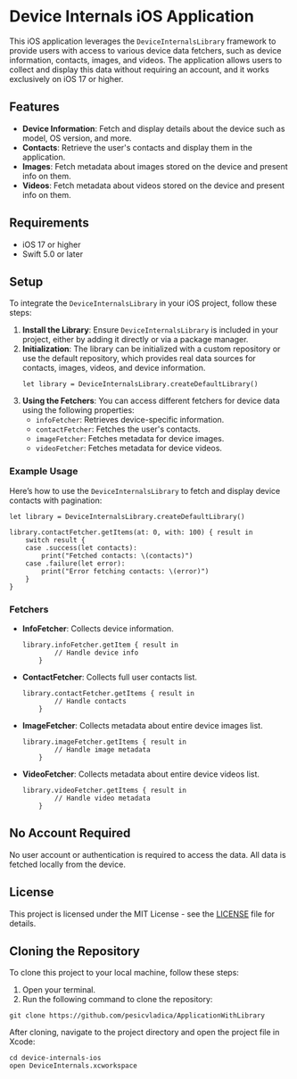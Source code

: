 <h1>Device Internals iOS Application</h1>

<p>This iOS application leverages the <code>DeviceInternalsLibrary</code> framework to provide users with access to various device data fetchers, such as device information, contacts, images, and videos. The application allows users to collect and display this data without requiring an account, and it works exclusively on iOS 17 or higher.</p>

<h2>Features</h2>

<ul>
  <li><strong>Device Information</strong>: Fetch and display details about the device such as model, OS version, and more.</li>
  <li><strong>Contacts</strong>: Retrieve the user's contacts and display them in the application.</li>
  <li><strong>Images</strong>: Fetch metadata about images stored on the device and present info on them.</li>
  <li><strong>Videos</strong>: Fetch metadata about videos stored on the device and present info on them.</li>
</ul>

<h2>Requirements</h2>

<ul>
  <li>iOS 17 or higher</li>
  <li>Swift 5.0 or later</li>
</ul>

<h2>Setup</h2>

<p>To integrate the <code>DeviceInternalsLibrary</code> in your iOS project, follow these steps:</p>

<ol>
  <li><strong>Install the Library</strong>: Ensure <code>DeviceInternalsLibrary</code> is included in your project, either by adding it directly or via a package manager.</li>
  <li><strong>Initialization</strong>: The library can be initialized with a custom repository or use the default repository, which provides real data sources for contacts, images, videos, and device information.
    <pre><code>let library = DeviceInternalsLibrary.createDefaultLibrary()</code></pre>
  </li>
  <li><strong>Using the Fetchers</strong>: You can access different fetchers for device data using the following properties:
    <ul>
      <li><code>infoFetcher</code>: Retrieves device-specific information.</li>
      <li><code>contactFetcher</code>: Fetches the user's contacts.</li>
      <li><code>imageFetcher</code>: Fetches metadata for device images.</li>
      <li><code>videoFetcher</code>: Fetches metadata for device videos.</li>
    </ul>
  </li>
</ol>

<h3>Example Usage</h3>

<p>Here’s how to use the <code>DeviceInternalsLibrary</code> to fetch and display device contacts with pagination:</p>

<pre><code>let library = DeviceInternalsLibrary.createDefaultLibrary()

library.contactFetcher.getItems(at: 0, with: 100) { result in
    switch result {
    case .success(let contacts):
        print("Fetched contacts: \(contacts)")
    case .failure(let error):
        print("Error fetching contacts: \(error)")
    }
}</code></pre>

<h3>Fetchers</h3>

<ul>
  <li><strong>InfoFetcher</strong>: Collects device information.
    <pre><code>library.infoFetcher.getItem { result in
        // Handle device info
    }</code></pre>
  </li>
  <li><strong>ContactFetcher</strong>: Collects full user contacts list.
    <pre><code>library.contactFetcher.getItems { result in
        // Handle contacts
    }</code></pre>
  </li>
  <li><strong>ImageFetcher</strong>: Collects metadata about entire device images list.
    <pre><code>library.imageFetcher.getItems { result in
        // Handle image metadata
    }</code></pre>
  </li>
  <li><strong>VideoFetcher</strong>: Collects metadata about entire device videos list.
    <pre><code>library.videoFetcher.getItems { result in
        // Handle video metadata
    }</code></pre>
  </li>
</ul>

<h2>No Account Required</h2>

<p>No user account or authentication is required to access the data. All data is fetched locally from the device.</p>

<h2>License</h2>

<p>This project is licensed under the MIT License - see the <a href="https://mit-license.org/">LICENSE</a> file for details.</p>

<h2>Cloning the Repository</h2>

<p>To clone this project to your local machine, follow these steps:</p>

<ol>
  <li>Open your terminal.</li>
  <li>Run the following command to clone the repository:</li>
</ol>

<pre><code>git clone https://github.com/pesicvladica/ApplicationWithLibrary</code></pre>

<p>After cloning, navigate to the project directory and open the project file in Xcode:</p>

<pre><code>cd device-internals-ios
open DeviceInternals.xcworkspace</code></pre>
